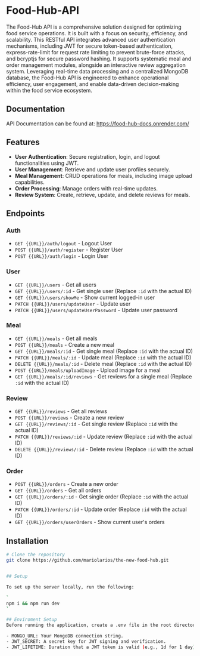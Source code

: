 # Food-Hub-API

The Food-Hub API is a comprehensive solution designed for optimizing food service operations. It is built with a focus on security, efficiency, and scalability. This RESTful API integrates advanced user authentication mechanisms, including JWT for secure token-based authentication, express-rate-limit for request rate limiting to prevent brute-force attacks, and bcryptjs for secure password hashing. It supports systematic meal and order management modules, alongside an interactive review aggregation system. Leveraging real-time data processing and a centralized MongoDB database, the Food-Hub API is engineered to enhance operational efficiency, user engagement, and enable data-driven decision-making within the food service ecosystem.

## Documentation
API Documentation can be found at: https://food-hub-docs.onrender.com/

## Features

- **User Authentication**: Secure registration, login, and logout functionalities using JWT.
- **User Management**: Retrieve and update user profiles securely.
- **Meal Management**: CRUD operations for meals, including image upload capabilities.
- **Order Processing**: Manage orders with real-time updates.
- **Review System**: Create, retrieve, update, and delete reviews for meals.

## Endpoints

### Auth

- `GET {{URL}}/auth/logout` - Logout User
- `POST {{URL}}/auth/register` - Register User
- `POST {{URL}}/auth/login` - Login User

### User

- `GET {{URL}}/users` - Get all users
- `GET {{URL}}/users/:id` - Get single user (Replace `:id` with the actual ID)
- `GET {{URL}}/users/showMe` - Show current logged-in user
- `PATCH {{URL}}/users/updateUser` - Update user
- `PATCH {{URL}}/users/updateUserPassword` - Update user password

### Meal

- `GET {{URL}}/meals` - Get all meals
- `POST {{URL}}/meals` - Create a new meal
- `GET {{URL}}/meals/:id` - Get single meal (Replace `:id` with the actual ID)
- `PATCH {{URL}}/meals/:id` - Update meal (Replace `:id` with the actual ID)
- `DELETE {{URL}}/meals/:id` - Delete meal (Replace `:id` with the actual ID)
- `POST {{URL}}/meals/uploadImage` - Upload image for a meal
- `GET {{URL}}/meals/:id/reviews` - Get reviews for a single meal (Replace `:id` with the actual ID)

### Review

- `GET {{URL}}/reviews` - Get all reviews
- `POST {{URL}}/reviews` - Create a new review
- `GET {{URL}}/reviews/:id` - Get single review (Replace `:id` with the actual ID)
- `PATCH {{URL}}/reviews/:id` - Update review (Replace `:id` with the actual ID)
- `DELETE {{URL}}/reviews/:id` - Delete review (Replace `:id` with the actual ID)

### Order

- `POST {{URL}}/orders` - Create a new order
- `GET {{URL}}/orders` - Get all orders
- `GET {{URL}}/orders/:id` - Get single order (Replace `:id` with the actual ID)
- `PATCH {{URL}}/orders/:id` - Update order (Replace `:id` with the actual ID)
- `GET {{URL}}/orders/userOrders` - Show current user's orders

## Installation

```bash
# Clone the repository
git clone https://github.com/mariolarios/the-new-food-hub.git


## Setup

To set up the server locally, run the following:

`
npm i && npm run dev
`

## Enviroment Setup
Before running the application, create a .env file in the root directory and add the following environment variables:

- MONGO_URL: Your MongoDB connection string.
- JWT_SECRET: A secret key for JWT signing and verification.
- JWT_LIFETIME: Duration that a JWT token is valid (e.g., 1d for 1 day).
